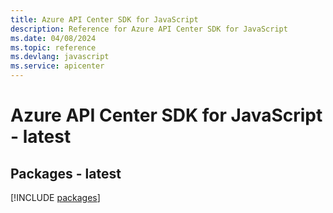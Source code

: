 ```yaml
---
title: Azure API Center SDK for JavaScript
description: Reference for Azure API Center SDK for JavaScript
ms.date: 04/08/2024
ms.topic: reference
ms.devlang: javascript
ms.service: apicenter
---
```

# Azure API Center SDK for JavaScript - latest
## Packages - latest
[!INCLUDE [packages](api-center-index.md)]